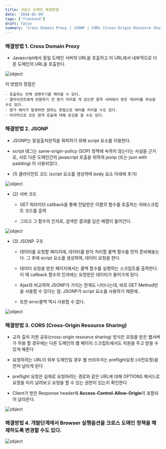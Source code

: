 ```yaml
---
title: 크로스 도메인 해결방법
date: '2016-01-09'
tags: ['frontend']
draft: false
summary: 'Cross Domain Proxy | JSONP | CORS (Cross-Origin Resource Sharing)'
---
```


### 해결방법 1. Cross Domain Proxy

- Javascript에서 동일 도메인 서버의 URL을 호출하고 이 URL에서 내부적으로 다른 도메인의 URL을 호출한다.

![object](/static/images/proxy.png 'object')

이 방법의 장점은

    - 호출하는 전체 생명주기를 제어할 수 있다.
    - 클라이언트에게 반환하기 전 뭔가 처리할 게 있으면 원격 서버에서 받은 데이터를 파싱할 수도 있다.
    - 뭔가 에러가 발생하면 원하는 방법으로 에러를 처리할 수도 있다.
    - 마지막으로 모든 원격 호출에 대해 로깅을 할 수도 있다.

### 해결방법 2. JSONP

- JSONP는 동일출처원칙을 회피하기 위해 script 요소를 이용한다.

- script 태그는 same-origin-policy (SOP) 정책에 속하지 않는다는 사실을 근거로, 서로 다른 도메인간의 javascript 호출을 위하여 jsonp (또는 json with padding) 이 사용되었다.

- (1) 클라이언트 코드 (script 요소를 생성하여 body 요소 아래에 추가)

![object](/static/images/jsonp-client.png 'object')

- (2) 서버 코드

  - GET 파라미터 callback을 통해 전달받은 이름의 함수를 호출하는 자바스크립트 코드를 출력

  - 그리고 그 함수의 인자로, 검색한 결과를 담은 배열이 들어간다.

![object](/static/images/jsonp-server.png 'object')

- (3) JSONP 구조

  - 데이터를 요청할 페이지에, 데이터를 받아 처리할 콜백 함수를 먼저 준비해놓는다. 그 후에 script 요소를 생성하여, 데이터 요청을 한다.

  - 데이터 요청을 받은 페이지에서는 콜백 함수를 실행하는 스크립트를 출력한다. 이 때 callback 함수의 인자에는 요청받은 데이터가 들어가게 된다.

  - Ajax와 비교하여 JSONP가 가지는 한계도 나타나는데, 바로 GET Method만을 사용할 수 있다는 점. JSONP가 script 요소를 사용하기 때문에..

  - 또한 error콜백 역시 사용할 수 없다.

![object](/static/images/jsonp.png 'object')

### 해결방법 3. CORS (Cross-Origin Resource Sharing)

- 교차 출처 자원 공유(cross-origin resource sharing) 방식은 요청을 받은 웹서버가 허용 할 경우에는 다른 도메인의 웹 페이지 스크립트에서도 자원을 주고 받을 수 있게 해준다

- 요청하려는 URL이 외부 도메인일 경우 웹 브라우저는 preflight요청 (사전요청)을 먼저 날리게 된다

- preflight 요청은 실제로 요청하려는 경로와 같은 URL에 대해 OPTIONS 메서드로 요청을 미리 날려보고 요청을 할 수 있는 권한이 있는지 확인한다

- Client가 받은 Response header에 **Access-Control-Allow-Origin**이 포함되어 날라온다.

![object](/static/images/cors-act.png 'object')

### 해결방법 4. 개발단계에서 Browser 실행옵션을 크로스 도메인 정책을 해제하도록 변경할 수도 있다.

![object](/static/images/unset-cr.png 'object')
